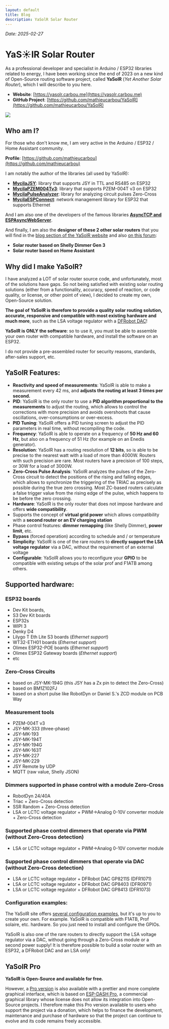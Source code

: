 ```yaml
---
layout: default
title: Blog
description: YaSolR Solar Router
---
```


_Date: 2025-02-27_

# YaS☀️lR Solar Router

As a professional developer and specialist in Arduino / ESP32 libraries related to energy, I have been working since the end of 2023 on a new kind of Open-Source routing software project, called **YaSolR** (_Yet Another Solar Router_), which I will describe to you here.

- **Website**: [https://yasolr.carbou.me](https://yasolr.carbou.me)
- **GitHub Project**: [https://github.com/mathieucarbou/YaSolR](https://github.com/mathieucarbou/YaSolR)

![](https://yasolr.carbou.me/assets/img/screenshots/app-overview.jpeg)

## Who am I?

For those who don't know me, I am very active in the Arduino / ESP32 / Home Assistant community.

**Profile**: [https://github.com/mathieucarbou](https://github.com/mathieucarbou)

I am notably the author of the libraries (all used by YaSolR):

- **[MycilaJSY](https://mathieu.carbou.me/MycilaJSY)**: library that supports JSY in TTL and RS485 on ESP32
- **[MycilaPZEM004Tv3](https://mathieu.carbou.me/MycilaPZEM004Tv3)**: library that supports PZEM-004T v3 on ESP32
- **[MycilaPulseAnalyzer](https://mathieu.carbou.me/MycilaPulseAnalyzer)**: library for analyzing circuit pulses Zero-Cross
- **[MycilaESPConnect](https://mathieu.carbou.me/MycilaESPConnect)**: network management library for ESP32 that supports Ethernet

And I am also one of the developers of the famous libraries **[AsyncTCP and ESPAsyncWebServer](https://github.com/ESP32Async)**.

And finally, I am also the **designer of these 2 other solar routers** that you will find in the [blog section of the YaSolR website](https://yasolr.carbou.me/blogs) and also [on this forum](https://forum-photovoltaique.fr/viewtopic.php?t=72838):

- **Solar router based on Shelly Dimmer Gen 3**
- **Solar router based on Home Assistant**

## Why did I make YaSolR?

I have analyzed a LOT of solar router source code, and unfortunately, most of the solutions have gaps. So not being satisfied with existing solar routing solutions (either from a functionality, accuracy, speed of reaction, or code quality, or license, or other point of view), I decided to create my own, Open-Source solution.

**The goal of YaSolR is therefore to provide a quality solar routing solution, accurate, responsive and compatible with most existing hardware and much more**, such as the LSA voltage regulator with a [DFRobot DAC](https://www.dfrobot.com/blog-13458.html)!

**YaSolR is ONLY the software**: so to use it, you must be able to assemble your own router with compatible hardware, and install the software on an ESP32.

I do not provide a pre-assembled router for security reasons, standards, after-sales support, etc.

## YaSolR Features:

- **Reactivity and speed of measurements**: YaSolR is able to make a measurement every 42 ms, and **adjusts the routing at least 3 times per second.**
- **PID**: YaSolR is the only router to use a **PID algorithm proportional to the measurements** to adjust the routing, which allows to control the corrections with more precision and avoids overshoots that cause oscillations, over-consumptions or over-excess.
- **PID Tuning**: YaSolR offers a PID tuning screen to adjust the PID parameters in real time, without recompiling the code.
- **Frequency**: YaSolR is able to operate on a frequency of **50 Hz and 60 Hz**, but also on a frequency of 51 Hz (for example on an Enedis generator).
- **Resolution**: YaSolR has a routing resolution of **12 bits**, so is able to be precise to the nearest watt with a load of more than 4000W. Routers with such precision are rare. Most routers have a precision of 100 steps, or 30W for a load of 3000W.
- **Zero-Cross Pulse Analysis**: YaSolR analyzes the pulses of the Zero-Cross circuit to detect the positions of the rising and falling edges, which allows to synchronize the triggering of the TRIAC as precisely as possible during the true zero crossing. Most ZC-based routers calculate a false trigger value from the rising edge of the pulse, which happens to be before the zero crossing.
- **Hardware**: YaSolR is the only router that does not impose hardware and offers **wide compatibility**.
- Supports the concept of **virtual grid power** which allows compatibility with a **second router or an EV charging station**
- Phase control features: **dimmer remapping** (like Shelly Dimmer), **power limit**, etc.
- **Bypass** (forced operation) according to schedule and / or temperature
- **Simplicity**: YaSolR is one of the rare routers to **directly support the LSA voltage regulator** via a DAC, without the requirement of an external voltage
- **Configurable**: YaSolR allows you to reconfigure your **GPIO** to be compatible with existing setups of the solar prof and F1ATB among others.

## Supported hardware:

### ESP32 boards

- Dev Kit boards,
- S3 Dev Kit boards
- ESP32s
- WIPI 3
- Denky D4
- Lilygo T Eth Lite S3 boards (_Ethernet support_)
- WT32-ETH01 boards (_Ethernet support_)
- Olimex ESP32-POE boards (_Ethernet support_)
- Olimex ESP32 Gateway boards (_Ethernet support_)
- etc

### Zero-Cross Circuits

- based on JSY-MK-194G (this JSY has a Zx pin to detect the Zero-Cross)
- based on BM1Z102FJ
- based on a short pulse like RobotDyn or Daniel S.'s ZCD module on PCB Way

### Measurement tools

- PZEM-004T v3
- JSY-MK-333 (three-phase)
- JSY-MK-193
- JSY-MK-194T
- JSY-MK-194G
- JSY-MK-163T
- JSY-MK-227
- JSY-MK-229
- JSY Remote by UDP
- MQTT (raw value, Shelly JSON)

### Dimmers supported in phase control with a module Zero-Cross

- RobotDyn 24/40A
- Triac + Zero-Cross detection
- SSR Random + Zero-Cross detection
- LSA or LCTC voltage regulator + PWM->Analog 0-10V converter module + Zero-Cross detection

### Supported phase control dimmers that operate via PWM (without Zero-Cross detection)

- LSA or LCTC voltage regulator + PWM->Analog 0-10V converter module

### Supported phase control dimmers that operate via DAC (without Zero-Cross detection)

- LSA or LCTC voltage regulator + DFRobot DAC GP8211S (DFR1071)
- LSA or LCTC voltage regulator + DFRobot DAC GP8403 (DFR0971)
- LSA or LCTC voltage regulator + DFRobot DAC GP8413 (DFR1073)

### Configuration examples:

The YaSolR site offers [several configuration examples](https://yasolr.carbou.me/build), but it's up to you to create your own.
For example. YaSolR is compatible with F1ATB, Prof solaire, etc. hardware.
So you just need to install and configure the GPIOs.

YaSolR is also one of the rare routers to directly support the LSA voltage regulator via a DAC, without going through a Zero-Cross module or a second power supply!
It is therefore possible to build a solar router with an ESP32, a DFRobot DAC and an LSA only!

## YaSolR Pro

**YaSolR is Open-Source and available for free.**

However, a [Pro version](https://yasolr.carbou.me/pro) is also available with a prettier and more complete graphical interface, which is based on [ESP-DASH Pro](https://espdash.pro), a commercial graphical library whose license does not allow its integration into Open-Source projects.
I therefore make this Pro version available to users who support the project via a donation, which helps to finance the development, maintenance and purchase of hardware so that the project can continue to evolve and its code remains freely accessible.
